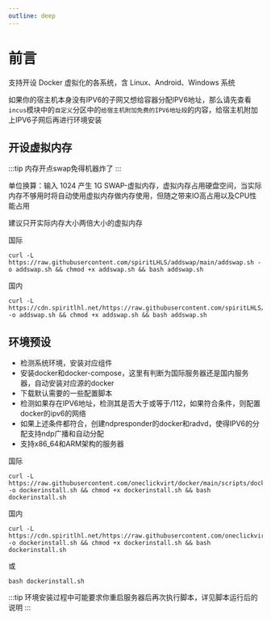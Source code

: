 ```yaml
---
outline: deep
---
```



# 前言

支持开设 Docker 虚拟化的各系统，含 Linux、Android、Windows 系统

如果你的宿主机本身没有IPV6的子网又想给容器分配IPV6地址，那么请先查看```incus```模块中的```自定义```分区中的```给宿主机附加免费的IPV6地址段```的内容，给宿主机附加上IPV6子网后再进行环境安装

## 开设虚拟内存

:::tip
内存开点swap免得机器炸了
:::

单位换算：输入 1024 产生 1G SWAP-虚拟内存，虚拟内存占用硬盘空间，当实际内存不够用时将自动使用虚拟内存做内存使用，但随之带来IO高占用以及CPU性能占用

建议只开实际内存大小两倍大小的虚拟内存

国际

```shell
curl -L https://raw.githubusercontent.com/spiritLHLS/addswap/main/addswap.sh -o addswap.sh && chmod +x addswap.sh && bash addswap.sh
```

国内

```shell
curl -L https://cdn.spiritlhl.net/https://raw.githubusercontent.com/spiritLHLS/addswap/main/addswap.sh -o addswap.sh && chmod +x addswap.sh && bash addswap.sh
```

## 环境预设

- 检测系统环境，安装对应组件
- 安装docker和docker-compose，这里有判断为国际服务器还是国内服务器，自动安装对应源的docker
- 下载默认需要的一些配置脚本
- 检测如果存在IPV6地址，检测其是否大于或等于/112，如果符合条件，则配置docker的ipv6的网络
- 如果上述条件都符合，创建ndpresponder的docker和radvd，使得IPV6的分配支持ndp广播和自动分配
- 支持x86_64和ARM架构的服务器

国际

```shell
curl -L https://raw.githubusercontent.com/oneclickvirt/docker/main/scripts/dockerinstall.sh -o dockerinstall.sh && chmod +x dockerinstall.sh && bash dockerinstall.sh
```

国内

```shell
curl -L https://cdn.spiritlhl.net/https://raw.githubusercontent.com/oneclickvirt/docker/main/scripts/dockerinstall.sh -o dockerinstall.sh && chmod +x dockerinstall.sh && bash dockerinstall.sh
```

或

```
bash dockerinstall.sh
```

:::tip
环境安装过程中可能要求你重启服务器后再次执行脚本，详见脚本运行后的说明
:::
